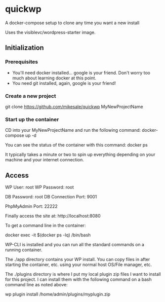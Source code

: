 # quickwp
A docker-compose setup to clone any time you want a new install

Uses the visiblevc/wordpress-starter image.

## Initialization

### Prerequisites

* You'll need docker installed... google is your friend. Don't worry too much about learning docker at this point.
* You need git installed, again, google is your friend!


### Create a new project
git clone https://github.com/mikesale/quickwp MyNewProjectName

### Start up the container
CD into your MyNewProjectName and run the following command:
docker-compose up -d

You can see the status of the container with this command:
docker ps

It typically takes a minute or two to spin up everything depending on your machine and your internet connection.

## Access 

WP User: root
WP Password: root

DB Password: root
DB Connection Port: 9001

PhpMyAdmin Port: 22222

Finally access the site at:
http://localhost:8080

To get a command line in the container:

docker exec -it $(docker ps -lq) /bin/bash

WP-CLI is installed and you can run all the standard commands on a running container.

The ./app directory contains your WP install. You can copy files in after starting the container, etc. using your normal host OS/File manager, etc.

The ./plugins directory is where I put my local plugin zip files I want to install for this project. I can install them with the following command on a bash command line as noted above:

wp plugin install /home/admin/plugins/myplugin.zip
